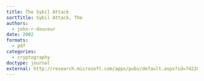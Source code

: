 ```yaml
---
title: The Sybil Attack
sortTitle: Sybil Attack, The
authors:
  - john-r-douceur
date: 2002
formats:
  - pdf
categories:
  - cryptography
doctype: journal
external: http://research.microsoft.com/apps/pubs/default.aspx?id=74220
---
```

